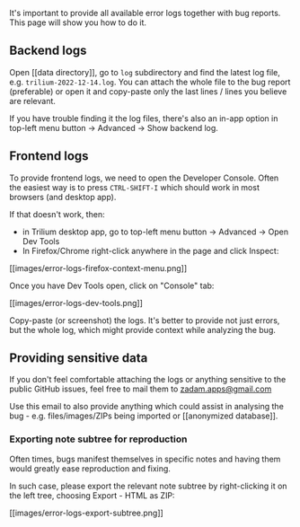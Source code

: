 It's important to provide all available error logs together with bug reports. This page will show you how to do it.

## Backend logs

Open [[data directory]], go to `log` subdirectory and find the latest log file, e.g. `trilium-2022-12-14.log`. You can attach the whole file to the bug report (preferable) or open it and copy-paste only the last lines / lines you believe are relevant.

If you have trouble finding it the log files, there's also an in-app option in top-left menu button -> Advanced -> Show backend log.

## Frontend logs

To provide frontend logs, we need to open the Developer Console. Often the easiest way is to press `CTRL-SHIFT-I` which should work in most browsers (and desktop app).

If that doesn't work, then:

* in Trilium desktop app, go to top-left menu button -> Advanced -> Open Dev Tools
* In Firefox/Chrome right-click anywhere in the page and click Inspect:

[[images/error-logs-firefox-context-menu.png]]

Once you have Dev Tools open, click on "Console" tab:

[[images/error-logs-dev-tools.png]]

Copy-paste (or screenshot) the logs. It's better to provide not just errors, but the whole log, which might provide context while analyzing the bug.

## Providing sensitive data

If you don't feel comfortable attaching the logs or anything sensitive to the public GitHub issues, feel free to mail them to zadam.apps@gmail.com

Use this email to also provide anything which could assist in analysing the bug - e.g. files/images/ZIPs being imported or [[anonymized database]].

### Exporting note subtree for reproduction

Often times, bugs manifest themselves in specific notes and having them would greatly ease reproduction and fixing.

In such case, please export the relevant note subtree by right-clicking it on the left tree, choosing Export - HTML as ZIP:

[[images/error-logs-export-subtree.png]]
